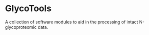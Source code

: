 # GlycoTools
A collection of software modules to aid in the processing of intact N-glycoproteomic data.

